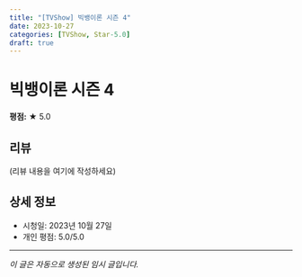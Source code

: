 ```yaml
---
title: "[TVShow] 빅뱅이론 시즌 4"
date: 2023-10-27
categories: [TVShow, Star-5.0]
draft: true
---
```


# 빅뱅이론 시즌 4

**평점:** ★ 5.0

## 리뷰

(리뷰 내용을 여기에 작성하세요)

## 상세 정보

- 시청일: 2023년 10월 27일
- 개인 평점: 5.0/5.0

---

*이 글은 자동으로 생성된 임시 글입니다.*
